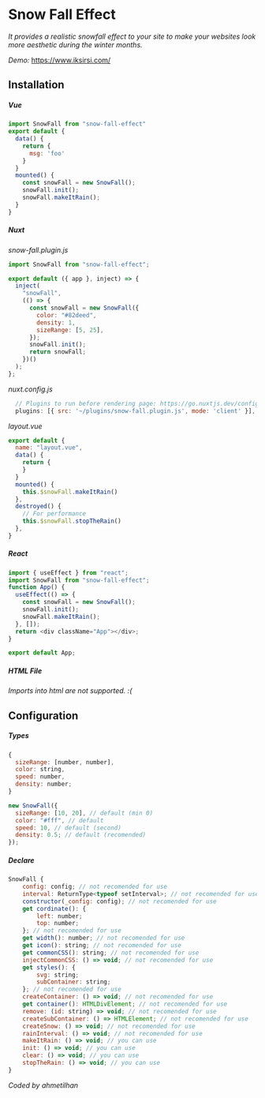 # Snow Fall Effect

_It provides a realistic snowfall effect to your site to make your websites look more aesthetic during the winter months._

_Demo:_ https://www.iksirsi.com/

## Installation

##### Vue

```js
import SnowFall from "snow-fall-effect"
export default {
  data() {
    return {
      msg: 'foo'
    }
  }
  mounted() {
    const snowFall = new SnowFall();
    snowFall.init();
    snowFall.makeItRain();
  }
}
```

##### Nuxt

_snow-fall.plugin.js_

```js
import SnowFall from "snow-fall-effect";

export default ({ app }, inject) => {
  inject(
    "snowFall",
    (() => {
      const snowFall = new SnowFall({
        color: "#82deed",
        density: 1,
        sizeRange: [5, 25],
      });
      snowFall.init();
      return snowFall;
    })()
  );
};
```

_nuxt.config.js_

```js
  // Plugins to run before rendering page: https://go.nuxtjs.dev/config-plugins
  plugins: [{ src: '~/plugins/snow-fall.plugin.js', mode: 'client' }],
```

_layout.vue_

```js
export default {
  name: "layout.vue",
  data() {
    return {
    }
  }
  mounted() {
    this.$snowFall.makeItRain()
  },
  destroyed() {
    // For performance
    this.$snowFall.stopTheRain()
  },
}
```

##### React

```js
import { useEffect } from "react";
import SnowFall from "snow-fall-effect";
function App() {
  useEffect(() => {
    const snowFall = new SnowFall();
    snowFall.init();
    snowFall.makeItRain();
  }, []);
  return <div className="App"></div>;
}

export default App;
```

##### HTML File

_Imports into html are not supported. :(_

## Configuration

##### Types

```js
{
  sizeRange: [number, number],
  color: string,
  speed: number,
  density: number;
}
```

```js
new SnowFall({
  sizeRange: [10, 20], // default (min 0)
  color: "#fff", // default
  speed: 10, // default (second)
  density: 0.5; // default (recomended)
});
```

##### Declare

```js
SnowFall {
    config: config; // not recomended for use
    interval: ReturnType<typeof setInterval>; // not recomended for use
    constructor(_config: config); // not recomended for use
    get cordinate(): {
        left: number;
        top: number;
    }; // not recomended for use
    get width(): number; // not recomended for use
    get icon(): string; // not recomended for use
    get commonCSS(): string; // not recomended for use
    injectCommonCSS: () => void; // not recomended for use
    get styles(): {
        svg: string;
        subContainer: string;
    }; // not recomended for use
    createContainer: () => void; // not recomended for use
    get container(): HTMLDivElement; // not recomended for use
    remove: (id: string) => void; // not recomended for use
    createSubContainer: () => HTMLElement; // not recomended for use
    createSnow: () => void; // not recomended for use
    rainInterval: () => void; // not recomended for use
    makeItRain: () => void; // you can use
    init: () => void; // you can use
    clear: () => void; // you can use
    stopTheRain: () => void; // you can use
}
```

_*Coded by ahmetilhan*_
